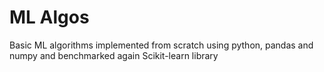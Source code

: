 # ML Algos

Basic ML algorithms implemented from scratch using python, pandas and numpy and benchmarked again Scikit-learn library
